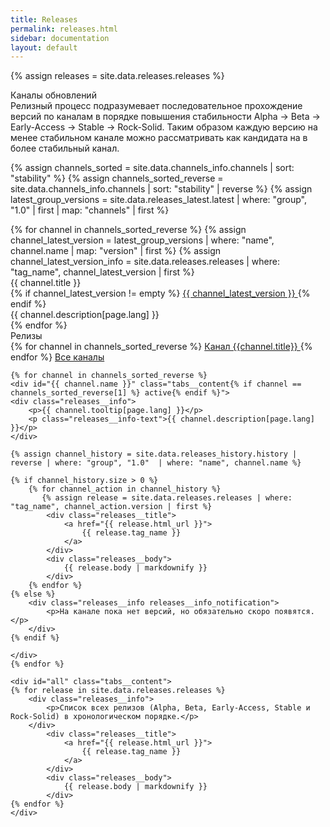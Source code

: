 ```yaml
---
title: Releases
permalink: releases.html
sidebar: documentation
layout: default
---
```


<link rel="stylesheet" href="{{ site.baseurl }}/css/releases.css">

{% assign releases = site.data.releases.releases %}

<div class="page__container page_releases">

<div class="releases__block-title">
    Каналы обновлений
</div>

<!-- Releases description -->
<div class="releases__info">
    Релизный процесс подразумевает последовательное прохождение версий по каналам в порядке повышения стабильности Alpha → Beta → Early-Access → Stable → Rock-Solid. Таким образом каждую версию на менее стабильном канале можно рассматривать как кандидата на в более стабильный канал.
</div>

<!-- latest version per channel -->
{% assign channels_sorted = site.data.channels_info.channels | sort: "stability" %}
{% assign channels_sorted_reverse = site.data.channels_info.channels | sort: "stability" | reverse  %}
{% assign latest_group_versions = site.data.releases_latest.latest | where: "group", "1.0" | first | map: "channels" | first %}

<div class="releases__menu">
{% for channel in channels_sorted_reverse %}
{% assign channel_latest_version = latest_group_versions | where: "name",  channel.name | map: "version" | first %}
{% assign channel_latest_version_info = site.data.releases.releases | where: "tag_name", channel_latest_version | first %}
    <div class="releases__menu-item">
        <div class="releases__menu-item-header">            
            <div class="releases__menu-item-title">
                {{ channel.title }}
            </div>
            {% if channel_latest_version != empty  %}
                <a href="{{ channel_latest_version_info.html_url }}" class="releases__btn">
                {{ channel_latest_version }}
                </a>            
            {% endif %}
        </div>        
        <div class="releases__menu-item-description">
            {{ channel.description[page.lang] }}
        </div>
    </div>
  {% endfor %}
</div>

<div class="releases__block-title">
    Релизы
</div>

<div class="releases">
    <div class="tabs">
    {% for channel in channels_sorted_reverse %}
    <a href="javascript:void(0)" class="tabs__btn{% if channel == channels_sorted_reverse[1] %} active{% endif %}" onclick="openTab(event, 'tabs__btn', 'tabs__content', '{{channel.name}}')">Канал {{channel.title}} </a>
    {% endfor %}
    <a href="javascript:void(0)" class="tabs__btn" onclick="openTab(event, 'tabs__btn', 'tabs__content', 'all')">Все каналы</a>
    </div>

    {% for channel in channels_sorted_reverse %}
    <div id="{{ channel.name }}" class="tabs__content{% if channel == channels_sorted_reverse[1] %} active{% endif %}">
    <div class="releases__info">
        <p>{{ channel.tooltip[page.lang] }}</p>
        <p class="releases__info-text">{{ channel.description[page.lang] }}</p>
    </div>

    {% assign channel_history = site.data.releases_history.history | reverse | where: "group", "1.0"  | where: "name", channel.name %}

    {% if channel_history.size > 0 %}
        {% for channel_action in channel_history %}
           {% assign release = site.data.releases.releases | where: "tag_name", channel_action.version | first %}
            <div class="releases__title">
                <a href="{{ release.html_url }}">
                    {{ release.tag_name }}
                </a>
            </div>
            <div class="releases__body">
                {{ release.body | markdownify }}
            </div>
        {% endfor %}
    {% else %}
        <div class="releases__info releases__info_notification">
            <p>На канале пока нет версий, но обязательно скоро появятся.</p>
        </div>
    {% endif %}

    </div>
    {% endfor %}

    <div id="all" class="tabs__content">
    {% for release in site.data.releases.releases %}
        <div class="releases__info">
            <p>Список всех релизов (Alpha, Beta, Early-Access, Stable и Rock-Solid) в хронологическом порядке.</p>
        </div>
            <div class="releases__title">
                <a href="{{ release.html_url }}">
                    {{ release.tag_name }}
                </a>
            </div>
            <div class="releases__body">
                {{ release.body | markdownify }}
            </div>
    {% endfor %}
    </div>
</div>
